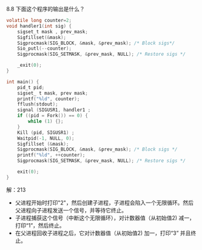 8.8 下面这个程序的输出是什么？
```c
volatile long counter=2;
void handler1(int sig) {
    sigset_t mask , prev_mask;
    Sigfillset(&mask);
    Sigprocmask(SIG_BLOCK, &mask, &prev_mask); /* Block sigs*/
    Sio_putl(--counter);
    Sigprocmask(SIG_SETMASK, &prev_mask, NULL); /* Restore sigs */

    _exit(0);
}

int main() {
    pid_t pid;
    sigset_ t mask, prev mask;
    printf("%ld", counter);
    fflush(stdout);
    signal (SIGUSR1, handler1 ;
    if ((pid = Fork()) == 0) {
        while (1) {};
    }
    Kill (pid, SIGUSR1) ;
    Waitpid(-1, NULL, 0);
    Sigfillset (&mask);
    Sigprocmask(SIG_BLOCK, &mask, &prev_mask); /* Block sigs */
    printf("%ld", ++counter);
    Sigprocmask(SIG_SETMASK, &prev_mask, NULL); /* Restore sigs */

    exit(0);
}
```
解：213
- 父进程开始时打印"2"，然后创建子进程，子进程会陷入一个无限循环。然后父进程向子进程发送一个信号，并等待它终止。
- 子进程捕获这个信号（中断这个无限循环），对计数器值（从初始值2) 减一，打印“1”，然后终止。
- 在父进程回收子进程之后，它对计数器值（从初始值2) 加一，打印“3” 并且终止。
